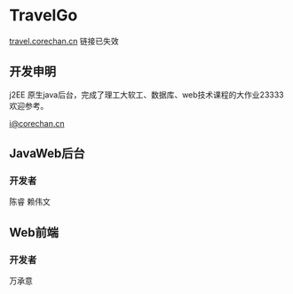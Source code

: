 # TravelGo #
[travel.corechan.cn](http://travel.corechan.cn)
链接已失效
## 开发申明 ##
j2EE 原生java后台，完成了理工大软工、数据库、web技术课程的大作业23333
欢迎参考。

[i@corechan.cn](mailto:i@corechan.cn)
## JavaWeb后台 ##
### 开发者 ###
陈睿 赖伟文
## Web前端 ##
### 开发者 ###
万承意